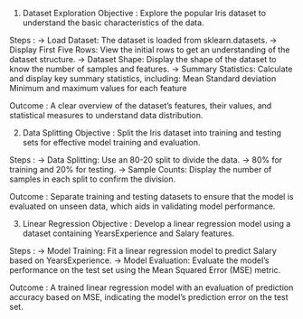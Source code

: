 1. Dataset Exploration
Objective :
     Explore the popular Iris dataset to understand the basic characteristics of the data.

Steps :
    -> Load Dataset: The dataset is loaded from sklearn.datasets.
    -> Display First Five Rows: View the initial rows to get an understanding of the dataset structure.
    -> Dataset Shape: Display the shape of the dataset to know the number of samples and features.
    -> Summary Statistics: Calculate and display key summary statistics, including:
            Mean
            Standard deviation
            Minimum and maximum values for each feature

Outcome :
     A clear overview of the dataset’s features, their values, and statistical measures to understand data distribution.



2. Data Splitting
Objective :
     Split the Iris dataset into training and testing sets for effective model training and evaluation.

Steps :
    -> Data Splitting: Use an 80-20 split to divide the data.
    -> 80% for training and 20% for testing.
    -> Sample Counts: Display the number of samples in each split to confirm the division.

Outcome :
     Separate training and testing datasets to ensure that the model is evaluated on unseen data, which aids in validating model performance.


3. Linear Regression
Objective :
     Develop a linear regression model using a dataset containing YearsExperience and Salary features.

Steps :
    -> Model Training: Fit a linear regression model to predict Salary based on YearsExperience.
    -> Model Evaluation: Evaluate the model’s performance on the test set using the Mean Squared Error (MSE) metric.

Outcome :
     A trained linear regression model with an evaluation of prediction accuracy based on MSE, indicating the model’s prediction error on the test set.

